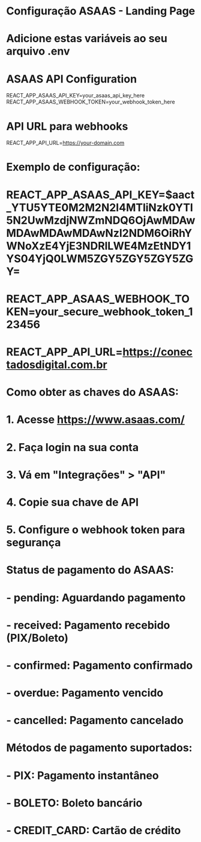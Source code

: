 # Configuração ASAAS - Landing Page
# Adicione estas variáveis ao seu arquivo .env

# ASAAS API Configuration
REACT_APP_ASAAS_API_KEY=your_asaas_api_key_here
REACT_APP_ASAAS_WEBHOOK_TOKEN=your_webhook_token_here

# API URL para webhooks
REACT_APP_API_URL=https://your-domain.com

# Exemplo de configuração:
# REACT_APP_ASAAS_API_KEY=$aact_YTU5YTE0M2M2N2I4MTliNzk0YTI5N2UwMzdjNWZmNDQ6OjAwMDAwMDAwMDAwMDAwNzI2NDM6OiRhYWNoXzE4YjE3NDRlLWE4MzEtNDY1YS04YjQ0LWM5ZGY5ZGY5ZGY5ZGY=
# REACT_APP_ASAAS_WEBHOOK_TOKEN=your_secure_webhook_token_123456
# REACT_APP_API_URL=https://conectadosdigital.com.br

# Como obter as chaves do ASAAS:
# 1. Acesse https://www.asaas.com/
# 2. Faça login na sua conta
# 3. Vá em "Integrações" > "API"
# 4. Copie sua chave de API
# 5. Configure o webhook token para segurança

# Status de pagamento do ASAAS:
# - pending: Aguardando pagamento
# - received: Pagamento recebido (PIX/Boleto)
# - confirmed: Pagamento confirmado
# - overdue: Pagamento vencido
# - cancelled: Pagamento cancelado

# Métodos de pagamento suportados:
# - PIX: Pagamento instantâneo
# - BOLETO: Boleto bancário
# - CREDIT_CARD: Cartão de crédito
